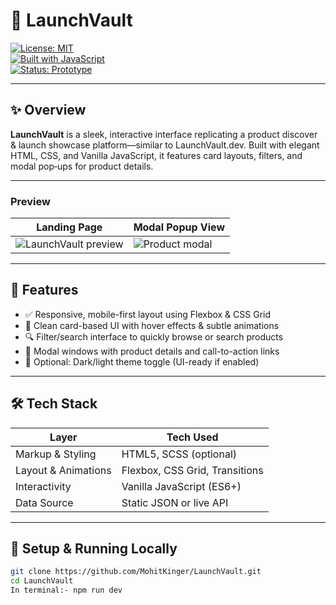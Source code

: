 # 🚀 LaunchVault

[![License: MIT](https://img.shields.io/badge/License-MIT-blue.svg)](LICENSE)  
[![Built with JavaScript](https://img.shields.io/badge/Tech-JavaScript%20%7C%20HTML5%20%7C%20CSS3-lightgrey)](#tech-stack)  
[![Status: Prototype](https://img.shields.io/badge/Status-Prototype-blueviolet)](#)

---

## ✨ Overview

**LaunchVault** is a sleek, interactive interface replicating a product discover & launch showcase platform—similar to LaunchVault.dev. Built with elegant HTML, CSS, and Vanilla JavaScript, it features card layouts, filters, and modal pop‑ups for product details.

---

### Preview

| Landing Page | Modal Popup View |
|--------------|------------------|
| ![LaunchVault preview](path/to/landing.png) | ![Product modal](path/to/modal.png) |

---

## 🧩 Features

- ✅ Responsive, mobile-first layout using Flexbox & CSS Grid  
- 🎨 Clean card-based UI with hover effects & subtle animations  
- 🔍 Filter/search interface to quickly browse or search products  
- 📝 Modal windows with product details and call-to-action links  
- 🌙 Optional: Dark/light theme toggle (UI-ready if enabled)

---

## 🛠️ Tech Stack

| Layer              | Tech Used                  |
|--------------------|----------------------------|
| Markup & Styling   | HTML5, SCSS (optional)     |
| Layout & Animations | Flexbox, CSS Grid, Transitions |
| Interactivity      | Vanilla JavaScript (ES6+)  |
| Data Source        | Static JSON or live API    |

---

## 🚀 Setup & Running Locally

```bash
git clone https://github.com/MohitKinger/LaunchVault.git
cd LaunchVault
In terminal:- npm run dev
